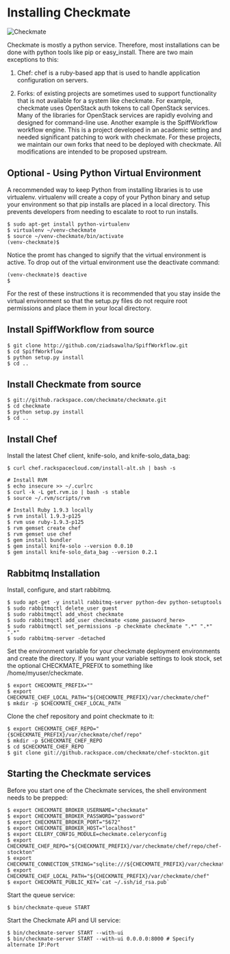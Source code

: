 # Installing Checkmate
![Checkmate](https://github.rackspace.com/checkmate/checkmate/raw/master/checkmate/static/img/checkmate.png)

Checkmate is mostly a python service. Therefore, most installations can be
done with python tools like pip or easy_install. There are two main exceptions
to this:

1. Chef: chef is a ruby-based app that is used to handle application
configuration on servers.

2. Forks: of existing projects are sometimes used to support functionality that
is not available for a system like checkmate. For example, checkmate uses
OpenStack auth tokens to call OpenStack services. Many of the libraries for
OpenStack services are rapidly evolving and designed for command-line use.
Another example is the SpiffWorkflow workflow engine. This is a project
developed in an academic setting and needed significant patching to work with
checkmate. For these projects, we maintain our own forks that need to be
deployed with checkmate. All modifications are intended to be proposed upstream.

## Optional - Using Python Virtual Environment

A recommended way to keep Python from installing libraries is to use
virtualenv. virtualenv will create a copy of your Python binary and setup your
environment so that pip installs are placed in a local directory. This prevents
developers from needing to escalate to root to run installs.

    $ sudo apt-get install python-virtualenv
    $ virtualenv ~/venv-checkmate
    $ source ~/venv-checkmate/bin/activate
    (venv-checkmate)$

Notice the promt has changed to signify that the virtual environment is active.
To drop out of the virtual environment use the deactivate command:

    (venv-checkmate)$ deactive
    $

For the rest of these instructions it is recommended that you stay inside the
virtual environment so that the setup.py files do not require root permissions
and place them in your local directory.

## Install SpiffWorkflow from source

    $ git clone http://github.com/ziadsawalha/SpiffWorkflow.git
    $ cd SpiffWorkflow
    $ python setup.py install
    $ cd ..

## Install Checkmate from source

    $ git://github.rackspace.com/checkmate/checkmate.git
    $ cd checkmate
    $ python setup.py install
    $ cd ..

## Install Chef

Install the latest Chef client, knife-solo, and knife-solo_data_bag:

    $ curl chef.rackspacecloud.com/install-alt.sh | bash -s

    # Install RVM
    $ echo insecure >> ~/.curlrc
    $ curl -k -L get.rvm.io | bash -s stable
    $ source ~/.rvm/scripts/rvm

    # Install Ruby 1.9.3 locally
    $ rvm install 1.9.3-p125
    $ rvm use ruby-1.9.3-p125
    $ rvm gemset create chef
    $ rvm gemset use chef
    $ gem install bundler
    $ gem install knife-solo --version 0.0.10
    $ gem install knife-solo_data_bag --version 0.2.1

## Rabbitmq Installation

Install, configure, and start rabbitmq.

    $ sudo apt-get -y install rabbitmq-server python-dev python-setuptools
    $ sudo rabbitmqctl delete_user guest
    $ sudo rabbitmqctl add_vhost checkmate
    $ sudo rabbitmqctl add_user checkmate <some_password_here>
    $ sudo rabbitmqctl set_permissions -p checkmate checkmate ".*" ".*" ".*"
    $ sudo rabbitmq-server -detached

Set the environment variable for your checkmate deployment environments and
create the directory. If you want your variable settings to look stock, set
the optional CHECKMATE_PREFIX to something like /home/myuser/checkmate.

    $ export CHECKMATE_PREFIX=""
    $ export CHECKMATE_CHEF_LOCAL_PATH="${CHECKMATE_PREFIX}/var/checkmate/chef"
    $ mkdir -p $CHECKMATE_CHEF_LOCAL_PATH

Clone the chef repository and point checkmate to it:

    $ export CHECKMATE_CHEF_REPO="{$CHECKMATE_PREFIX}/var/checkmate/chef/repo"
    $ mkdir -p $CHECKMATE_CHEF_REPO
    $ cd $CHECKMATE_CHEF_REPO
    $ git clone git://github.rackspace.com/checkmate/chef-stockton.git

## Starting the Checkmate services

Before you start one of the Checkmate services, the shell environment needs to
be prepped:

    $ export CHECKMATE_BROKER_USERNAME="checkmate"
    $ export CHECKMATE_BROKER_PASSWORD="password"
    $ export CHECKMATE_BROKER_PORT="5672"
    $ export CHECKMATE_BROKER_HOST="localhost"
    $ export CELERY_CONFIG_MODULE=checkmate.celeryconfig
    $ export CHECKMATE_CHEF_REPO="${CHECKMATE_PREFIX}/var/checkmate/chef/repo/chef-stockton"
    $ export CHECKMATE_CONNECTION_STRING="sqlite:///${CHECKMATE_PREFIX}/var/checkmate/data/db.sqlite"
    $ export CHECKMATE_CHEF_LOCAL_PATH="${CHECKMATE_PREFIX}/var/checkmate/chef"
    $ export CHECKMATE_PUBLIC_KEY=`cat ~/.ssh/id_rsa.pub`

Start the queue service:

    $ bin/checkmate-queue START

Start the Checkmate API and UI service:

    $ bin/checkmate-server START --with-ui
    $ bin/checkmate-server START --with-ui 0.0.0.0:8000 # Specify alternate IP:Port
